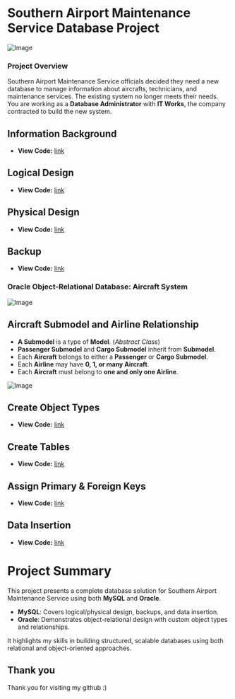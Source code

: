 # **Southern Airport Maintenance Service Database Project**
![Image](https://github.com/user-attachments/assets/598fa6ce-f6e5-41dc-87b6-0d19b829cbe4)

### **Project Overview**
Southern Airport Maintenance Service officials decided they need a new database to manage information about aircrafts, technicians, and maintenance services. The existing system no longer meets their needs.  
You are working as a **Database Administrator** with **IT Works**, the company contracted to build the new system.

## **Information Background**

 - **View Code:** [link](https://github.com/ChungmanPARK12/MySQL/tree/98b3895fc0a0216252705f6f4ef49cde54c72c9b/MySQL/Information)

## **Logical Design**

 - **View Code:** [link](https://github.com/ChungmanPARK12/MySQL/tree/98b3895fc0a0216252705f6f4ef49cde54c72c9b/MySQL/LogicalDesign)

## **Physical Design**

 - **View Code:** [link](https://github.com/ChungmanPARK12/MySQL/tree/98b3895fc0a0216252705f6f4ef49cde54c72c9b/MySQL/PhysicalDesign)



## **Backup**

 - **View Code:** [link](https://github.com/ChungmanPARK12/MySQL/tree/98b3895fc0a0216252705f6f4ef49cde54c72c9b/MySQL/Backup)



### **Oracle Object-Relational Database: Aircraft System**
![Image](https://github.com/user-attachments/assets/4d8b5591-226a-45a5-b87e-ddf7c0456086)

## **Aircraft Submodel and Airline Relationship**
- **A Submodel** is a type of **Model**. (_Abstract Class_)
- **Passenger Submodel** and **Cargo Submodel** inherit from **Submodel**.
- Each **Aircraft** belongs to either a **Passenger** or **Cargo Submodel**.
- Each **Airline** may have **0, 1, or many Aircraft**.
- Each **Aircraft** must belong to **one and only one Airline**.

![Image](https://github.com/user-attachments/assets/6c9b7ab2-7d17-4f6d-b869-a412fcdda905)

## **Create Object Types**

 - **View Code:** [link](https://github.com/ChungmanPARK12/MySQL/tree/98b3895fc0a0216252705f6f4ef49cde54c72c9b/Oracle/CreateObject)

## **Create Tables**

 - **View Code:** [link](https://github.com/ChungmanPARK12/MySQL/tree/98b3895fc0a0216252705f6f4ef49cde54c72c9b/Oracle/CreateTable)

## **Assign Primary & Foreign Keys**

 - **View Code:** [link](https://github.com/ChungmanPARK12/MySQL/tree/98b3895fc0a0216252705f6f4ef49cde54c72c9b/Oracle/AssignKey)

## **Data Insertion**

 - **View Code:** [link](https://github.com/ChungmanPARK12/MySQL/tree/98b3895fc0a0216252705f6f4ef49cde54c72c9b/Oracle/InsertData)
 
# **Project Summary**

This project presents a complete database solution for Southern Airport Maintenance Service using both **MySQL** and **Oracle**.

- **MySQL**: Covers logical/physical design, backups, and data insertion.
- **Oracle**: Demonstrates object-relational design with custom object types and relationships.

It highlights my skills in building structured, scalable databases using both relational and object-oriented approaches.

## Thank you
Thank you for visiting my github :)